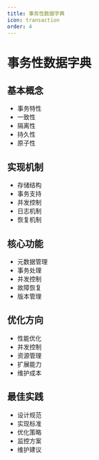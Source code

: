 ```yaml
---
title: 事务性数据字典
icon: transaction
order: 4
---
```


# 事务性数据字典

## 基本概念
- 事务特性
- 一致性
- 隔离性
- 持久性
- 原子性

## 实现机制
- 存储结构
- 事务支持
- 并发控制
- 日志机制
- 恢复机制

## 核心功能
- 元数据管理
- 事务处理
- 并发控制
- 故障恢复
- 版本管理

## 优化方向
- 性能优化
- 并发控制
- 资源管理
- 扩展能力
- 维护成本

## 最佳实践
- 设计规范
- 实现标准
- 优化策略
- 监控方案
- 维护建议
